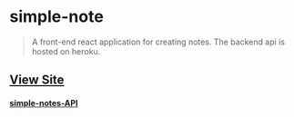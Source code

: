# simple-note

> A front-end react application for creating notes. The backend api is hosted on heroku.

## [View Site](https://sharp-clarke-2b9a68.netlify.com/)

#### [simple-notes-API](https://github.com/madeleinewoodbury/simple-notes-api)
